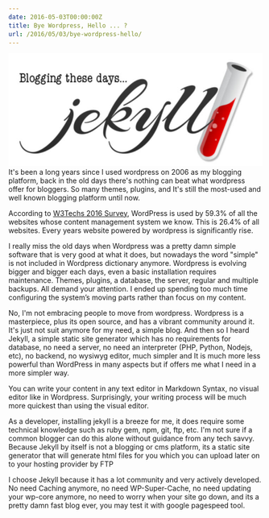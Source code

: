 ```yaml
---
date: 2016-05-03T00:00:00Z
title: Bye Wordpress, Hello ... ?
url: /2016/05/03/bye-wordpress-hello/
---
```


![Jekyll blogging these days](/images/jekyllbloggingthesedays.jpg) It's been a long years since I used wordpress on 2006 as my blogging platform, back in the old days there's nothing can beat what wordpress offer for bloggers. So many themes, plugins, and It's still the most-used and well known blogging platform until now.

According to [W3Techs 2016 Survey](http://w3techs.com/technologies/details/cm-wordpress/all/all), WordPress is used by 59.3% of all the websites whose content management system we know. This is 26.4% of all websites. Every years website powered by wordpress is significantly rise.

I really miss the old days when Wordpress was a pretty damn simple software that is very good at what it does, but nowadays the word "simple" is not included in Wordpress dictionary anymore. Wordpress is evolving bigger and bigger each days, even a basic installation requires maintenance. Themes, plugins, a database, the server, regular and multiple backups. All demand your attention. I ended up spending too much time configuring the system’s moving parts rather than focus on my content.

No, I'm not embracing people to move from wordpress. Wordpress is a masterpiece, plus its open source, and has a vibrant community around it. It's just not suit anymore for my need, a simple blog. And then so I heard Jekyll, a simple static site generator which has no requirements for database, no need a server, no need an interpreter (PHP, Python, Nodejs, etc), no backend, no wysiwyg editor, much simpler and It is much more less powerful than WordPress in many aspects but if offers me what I need in a more simpler way.

You can write your content in any text editor in Markdown Syntax, no visual editor like in Wordpress. Surprisingly, your writing process will be much more quickest than using the visual editor.

As a developer, installing jekyll is a breeze for me, it does require some technical knowledge such as ruby gem, npm, git, ftp, etc. I'm not sure if a common blogger can do this alone without guidance from any tech savvy. Because Jekyll by itself is not a blogging or cms platform, its a static site generator that will generate html files for you which you can upload later on to your hosting provider by FTP

I choose Jekyll because it has a lot community and very actively developed. No need Caching anymore, no need WP-Super-Cache, no need updating your wp-core anymore, no need to worry when your site go down, and its a pretty damn fast blog ever, you may test it with google pagespeed tool.